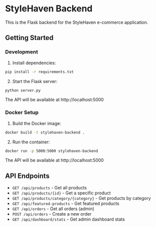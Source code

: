 
# StyleHaven Backend

This is the Flask backend for the StyleHaven e-commerce application.

## Getting Started

### Development

1. Install dependencies:
```bash
pip install -r requirements.txt
```

2. Start the Flask server:
```bash
python server.py
```

The API will be available at http://localhost:5000

### Docker Setup

1. Build the Docker image:
```bash
docker build -t stylehaven-backend .
```

2. Run the container:
```bash
docker run -p 5000:5000 stylehaven-backend
```

The API will be available at http://localhost:5000

## API Endpoints

- `GET /api/products` - Get all products
- `GET /api/products/{id}` - Get a specific product
- `GET /api/products/category/{category}` - Get products by category
- `GET /api/featured-products` - Get featured products
- `GET /api/orders` - Get all orders (admin)
- `POST /api/orders` - Create a new order
- `GET /api/dashboard/stats` - Get admin dashboard stats
